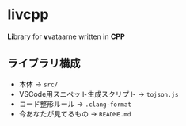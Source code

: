 # livcpp
**Li**brary for **v**vataarne written in **CPP**

## ライブラリ構成
* 本体 → `src/`
* VSCode用スニペット生成スクリプト → `tojson.js`
* コード整形ルール → `.clang-format`
* 今あなたが見てるもの → `README.md`
